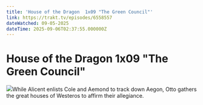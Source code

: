 ```yaml
---
title: 'House of the Dragon  1x09 "The Green Council"' 
link: https://trakt.tv/episodes/6558557
dateWatched: 09-05-2025
dateTime: 2025-09-06T02:37:55.000000Z
---
```

# House of the Dragon  1x09 "The Green Council"

![](https://walter-r2.trakt.tv/images/episodes/006/558/557/screenshots/thumb/f436ae6fea.jpg)While Alicent enlists Cole and Aemond to track down Aegon, Otto gathers the great houses of Westeros to affirm their allegiance.